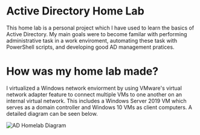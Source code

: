 # Active Directory Home Lab

This home lab is a personal project which I have used to learn the basics of Active Directory. My main goals were to become familar with performing administrative task in a work enviroment, automating these task with PowerShell scripts, and developing good AD management pratices.

# How was my home lab made?
I virtualized a Windows network enviorment by using VMware's virtual network adapter feature to connect multiple VMs to one another on an internal virtual network. This includes a Windows Server 2019 VM which serves as a domain controller and Windows 10 VMs as client computers. A detailed diagram can be seen below.

![AD Homelab Diagram](https://user-images.githubusercontent.com/49128997/225702933-dd2c13e7-d79b-43d5-9616-aaa7a9f20acf.png)
